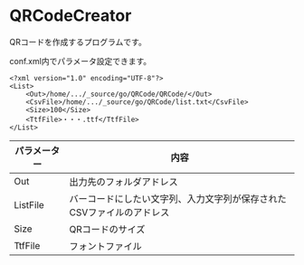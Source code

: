 # QRCodeCreator
QRコードを作成するプログラムです。

conf.xml内でパラメータ設定できます。

```
<?xml version="1.0" encoding="UTF-8"?>
<List>
	<Out>/home/.../_source/go/QRCode/QRCode/</Out>
	<CsvFile>/home/.../_source/go/QRCode/list.txt</CsvFile>
	<Size>100</Size>
	<TtfFile>・・・.ttf</TtfFile>
</List>
```
|パラメーター|内容|
|----|----|
|Out|出力先のフォルダアドレス|
|ListFile|バーコードにしたい文字列、入力文字列が保存されたCSVファイルのアドレス|
|Size|QRコードのサイズ|
|TtfFile|フォントファイル|
